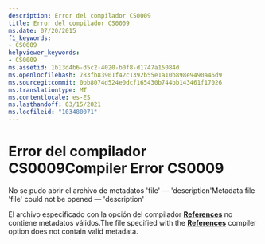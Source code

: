 ```yaml
---
description: Error del compilador CS0009
title: Error del compilador CS0009
ms.date: 07/20/2015
f1_keywords:
- CS0009
helpviewer_keywords:
- CS0009
ms.assetid: 1b13d4b6-d5c2-4020-b0f8-d1747a15084d
ms.openlocfilehash: 783fb83901f42c1392b55e1a10b898e9490a46d9
ms.sourcegitcommit: 0bb8074d524e0dcf165430b744bb143461f17026
ms.translationtype: MT
ms.contentlocale: es-ES
ms.lasthandoff: 03/15/2021
ms.locfileid: "103480071"
---
```

# <a name="compiler-error-cs0009"></a><span data-ttu-id="8d38f-103">Error del compilador CS0009</span><span class="sxs-lookup"><span data-stu-id="8d38f-103">Compiler Error CS0009</span></span>

<span data-ttu-id="8d38f-104">No se pudo abrir el archivo de metadatos 'file' — 'description'</span><span class="sxs-lookup"><span data-stu-id="8d38f-104">Metadata file 'file' could not be opened — 'description'</span></span>  
  
 <span data-ttu-id="8d38f-105">El archivo especificado con la opción del compilador [**References**](../language-reference/compiler-options/inputs.md#references) no contiene metadatos válidos.</span><span class="sxs-lookup"><span data-stu-id="8d38f-105">The file specified with the [**References**](../language-reference/compiler-options/inputs.md#references) compiler option does not contain valid metadata.</span></span>
